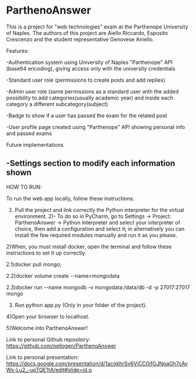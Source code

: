 # ParthenoAnswer
This is a project for "web technologies" exam at the Parthenope University of Naples. The authors of this project are Aiello Riccardo, Esposito Crescenzo and the student representative Genovese Aniello.


Features:

-Authentication system using University of Naples "Parthenope" API (base64 encoding), giving access only with the university credentials

-Standard user role (permissions to create posts and add replies)

-Admin user role (same permissions as a standard user with the added possibility to add categories(usually academic year) and inside each category a different subcategory(subject)

-Badge to show if a user has passed the exam for the related post

-User profile page created using "Parthenope" API showing personal info and passed exams


Future implementations

-Settings section to modify each information shown
-

HOW TO RUN: 

To run the web app locally, follow these instructions:

1) Pull the project and link correctly the Python interpreter for the virtual environment.
2)- To do so in PyCharm, go to Settings -> Project: ParthenoAnswer -> Python Interpreter and select your interpreter of choice, then add a configuration and select it; in alternatively you can install the few required modules manually and run it as you please.

2)When, you must install docker, open the terminal and follow these instructions to set it up correctly.

2.1)docker pull mongo;

2.2)docker volume create --name=mongodata

2.3)docker run --name mongodb -v mongodata:/data/db -d -p 27017:27017 mongo

3) Run python app.py (Only in your folder of the project).

4)Open your browser to localhost.

5)Welcome into ParthenoAnswer! 


Link to personal Github repository:
https://github.com/nellogen/ParthenoAnswer


Link to personal presentation: 
https://docs.google.com/presentation/d/1acokhrSv6ViCC0ifGJNpaGh7cAvWs-Lu2_-upTQE1tA/edit#slide=id.p
